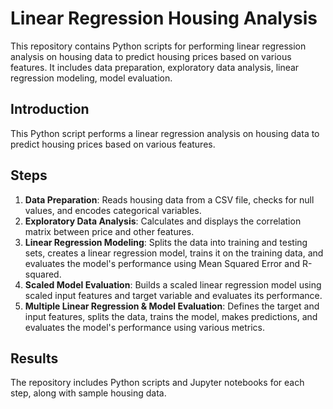 # Linear Regression Housing Analysis

This repository contains Python scripts for performing linear regression analysis on housing data to predict housing prices based on various features. It includes data preparation, exploratory data analysis, linear regression modeling, model evaluation.
## Introduction

This Python script performs a linear regression analysis on housing data to predict housing prices based on various features.

## Steps

1. **Data Preparation**: Reads housing data from a CSV file, checks for null values, and encodes categorical variables.
2. **Exploratory Data Analysis**: Calculates and displays the correlation matrix between price and other features.
3. **Linear Regression Modeling**: Splits the data into training and testing sets, creates a linear regression model, trains it on the training data, and evaluates the model's performance using Mean Squared Error and R-squared.
4. **Scaled Model Evaluation**: Builds a scaled linear regression model using scaled input features and target variable and evaluates its performance.
5. **Multiple Linear Regression & Model Evaluation**: Defines the target and input features, splits the data, trains the model, makes predictions, and evaluates the model's performance using various metrics.

## Results

The repository includes Python scripts and Jupyter notebooks for each step, along with sample housing data.
